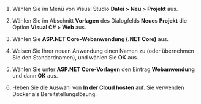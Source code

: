 1. Wählen Sie im Menü von Visual Studio **Datei > Neu > Projekt** aus.

1. Wählen Sie im Abschnitt **Vorlagen** des Dialogfelds **Neues Projekt** die Option **Visual C# > Web** aus.

1. Wählen Sie **ASP.NET Core-Webanwendung (.NET Core)** aus.

1. Weisen Sie Ihrer neuen Anwendung einen Namen zu (oder übernehmen Sie den Standardnamen), und wählen Sie **OK** aus.

1. Wählen Sie unter **ASP.NET Core-Vorlagen** den Eintrag **Webanwendung** und dann **OK** aus.

1. Heben Sie die Auswahl von **In der Cloud hosten** auf. Sie verwenden Docker als Bereitstellungslösung.

<!---HONumber=AcomDC_0622_2016-->